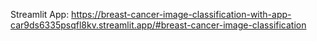 Streamlit App:
https://breast-cancer-image-classification-with-app-car9ds6335psqfl8kv.streamlit.app/#breast-cancer-image-classification
